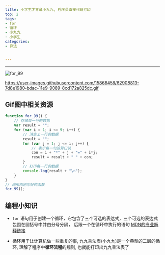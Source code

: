```yaml
---
title: 小学生才背诵小九九, 程序员直接代码打印
top: 2
tags:
- for
- 循环
- 小九九
- 小学生
categories:
- 算法


---
```


------

![for_99](https://user-images.githubusercontent.com/15868458/62908815-7e26b000-bdac-11e9-86ec-97251deb2ae0.gif)

<!-- more -->

https://user-images.githubusercontent.com/15868458/62908813-7d8e1980-bdac-11e9-9089-8cd172a825dc.gif



## Gif图中相关资源

```javascript
function for_99() {
    // 存储每一行的数据
    var result = "";
    for (var i = 1; i <= 9; i++) {
        // 清空上一行的数据
        result = "";
        for (var j = 1; j <= i; j++) {
            // 表示每一句运算口诀
            con = i + "*" + j + "=" + i*j;          
            result = result + " " + con;
        }
        // 打印每一行的数据
        console.log(result + "\n");       
    }
}
// 调用刚刚写好的函数
for_99();
```

## 编程小知识

- `for` 语句用于创建一个循环，它包含了三个可选的表达式，三个可选的表达式包围在圆括号中并由分号分隔， 后跟一个在循环中执行的语句 [MDN的专业解释链接](https://developer.mozilla.org/zh-CN/docs/Web/JavaScript/Reference/Statements/for)

- 循环用于让计算机做一些重复的事, 九九乘法表(小九九)是一个典型的二层的循环, 理解了程序中**循环流程**的规则, 也就能打印出九九乘法表了

